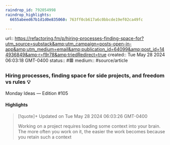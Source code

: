 ```yaml
---
raindrop_id: 792054998
raindrop_highlights:
  6655abeed67b1d1d0e835060: 763ff0cb617a6c0bbcde19ef02ca49fc

---
```


url:: https://refactoring.fm/p/hiring-processes-finding-space-for?utm_source=substack&amp;utm_campaign=posts-open-in-app&amp;utm_medium=email&amp;publication_id=64099&amp;post_id=144936849&amp;r=f9r78&amp;triedRedirect=true
created:: Tue May 28 2024 06:03:18 GMT-0400
status:: #🟥
medium:: #source/article


### Hiring processes, finding space for side projects, and freedom vs rules 💡

Monday Ideas — Edition #105

#### Highlights

> [!quote]+ Updated on Tue May 28 2024 06:03:26 GMT-0400
>
> Working on a project requires loading some context into your brain. The more often you work on it, the easier the work becomes because you retain such a context
